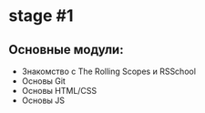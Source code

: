 # stage #1
## Основные модули:
- Знакомство с The Rolling Scopes и RSSchool
- Основы Git
- Основы HTML/CSS
- Основы JS

